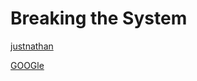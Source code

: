 # Breaking the System

[justnathan](https://justnathan.surge.sh/breakthrough/index.html) 

[GOOGle](https://google.com)
